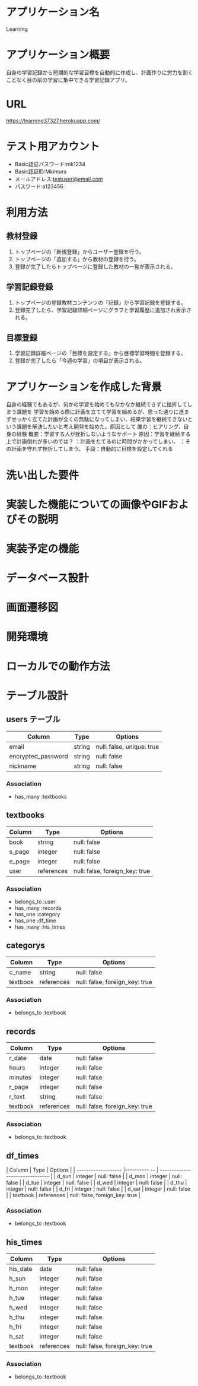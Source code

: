 # アプリケーション名
Learning

# アプリケーション概要
自身の学習記録から短期的な学習目標を自動的に作成し、計画作りに労力を割くことなく目の前の学習に集中できる学習記録アプリ。

# URL
https://learning37327.herokuapp.com/

# テスト用アカウント
- Basic認証パスワード:mk1234
- Basic認証ID:Mkimura
- メールアドレス:testuser@email.com
- パスワード:a123456

# 利用方法
## 教材登録
1. トップページの「新規登録」からユーザー登録を行う。
2. トップページの「追加する」から教材の登録を行う。
3. 登録が完了したらトップページに登録した教材の一覧が表示される。

## 学習記録登録
1. トップページの登録教材コンテンツの「記録」から学習記録を登録する。
2. 登録完了したら、学習記録詳細ページにグラフと学習履歴に追加され表示される。

## 目標登録
1. 学習記録詳細ページの「目標を設定する」から目標学習時間を登録する。
2. 登録が完了したら「今週の学習」の項目が表示される。

# アプリケーションを作成した背景
自身の経験でもあるが、何かの学習を始めてもなかなか継続できずに挫折してしまう課題を
学習を始める際に計画を立てて学習を始めるが、思った通りに進まずせっかく立てた計画が全くの無駄になってしまい、結果学習を継続できないという課題を解決したいと考え開発を始めた。原因として
誰の：ヒアリング、自身の経験
概要：学習する人が挫折しないようなサポート
原因：学習を継続する上で計画倒れが多いのでは？
    ：計画をたてるのに時間がかかってしまい、
    ：その計画を守れず挫折してしまう。
手段：自動的に目標を設定してくれる

# 洗い出した要件

# 実装した機能についての画像やGIFおよびその説明

# 実装予定の機能

# データベース設計

# 画面遷移図

# 開発環境

# ローカルでの動作方法

# テーブル設計

## users テーブル
| Column              | Type    | Options                   |
| ------------------- |---------| ------------------------- |
| email               | string  | null: false, unique: true |
| encrypted_password  | string  | null: false               |
| nickname            | string  | null: false               |

### Association
- has_many :textbooks

## textbooks
| Column              | Type        | Options                         |
| ------------------- |------------ | ------------------------------- |
| book                | string      | null: false                     |
| s_page              | integer     | null: false                     |
| e_page              | integer     | null: false                     |
| user                | references  | null: false, foreign_key: true  |

### Association
- belongs_to :user
- has_many :records
- has_one :category
- has_one :df_time
- has_many :his_times

## categorys
| Column              | Type           | Options                         |
| ------------------- |--------------- | ------------------------------- |
| c_name              | string         | null: false                     |
| textbook            | references     | null: false, foreign_key: true  |

### Association
- belongs_to :textbook

## records
| Column              | Type        | Options                         |
| ------------------- |------------ | ------------------------------- |
| r_date              | date        | null: false                     |
| hours               | integer     | null: false                     |
| minutes             | integer     | null: false                     |
| r_page              | integer     | null: false                     |
| r_text              | string      | null: false                     |
| textbook            | references  | null: false, foreign_key: true  |

### Association
- belongs_to :textbook

## df_times
| Column              | Type        | Options                         |
| ------------------- |---------- -- | ------------------------------- |
| d_sun               | integer     | null: false                     |
| d_mon               | integer     | null: false                     |
| d_tue               | integer     | null: false                     |
| d_wed               | integer     | null: false                     |
| d_thu               | integer     | null: false                     |
| d_fri               | integer     | null: false                     |
| d_sat               | integer     | null: false                     |
| textbook            | references  | null: false, foreign_key: true  |

### Association
- belongs_to :textbook

## his_times
| Column              | Type        | Options                         |
| ------------------- |------------ | ------------------------------- |
| his_date            | date        | null: false                     |
| h_sun               | integer     | null: false                     |
| h_mon               | integer     | null: false                     |
| h_tue               | integer     | null: false                     |
| h_wed               | integer     | null: false                     |
| h_thu               | integer     | null: false                     |
| h_fri               | integer     | null: false                     |
| h_sat               | integer     | null: false                     |
| textbook            | references  | null: false, foreign_key: true  |

### Association
- belongs_to :textbook
